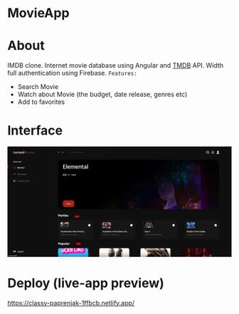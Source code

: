 # MovieApp


# About
 IMDB clone. Internet movie database using Angular and [TMDB](https://developer.themoviedb.org/docs) API. Width full authentication using Firebase.
 `Features:`
 * Search Movie
 * Watch about Movie (the budget, date release, genres etc)
 * Add to favorites

 
# Interface
![Web-page preview](https://github.com/Abdugafor/portfolio/blob/main/images/movie.jpg?raw=true)

# Deploy (live-app preview)
https://classy-paprenjak-1ffbcb.netlify.app/



